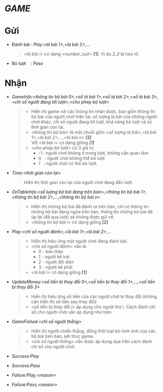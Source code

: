 # ***GAME***
# Gửi
* Đánh bài : *Play:<lá bài 1>,<lá bài 2>,...*
    > *<lá bài i>* có dạng *<number_suit>* **[1]**. Ví dụ *2_3* là heo rô.
* Bỏ lượt &nbsp;&nbsp; : *Pass*
# Nhận
* *GameInfo:<thông tin bộ bài 0>,<số lá bài 1>,<số lá bài 2>,<số lá bài 3>,<chỉ số người đang tới lượt>,<cho phép bỏ lượt>*
    >   * Hiển thị game với các thông tin nhận được, bao gồm thông tin bộ bài của người chơi hiện tại, số lượng lá bài của những người chơi khác, chỉ số người đang tới lượt, khả năng bỏ lượt và số thời gian còn lại.
    >   * *<thông tin bộ bài>* là một chuỗi gồm *<số lượng lá bài>,<lá bài 1>,<lá bài 2>,...,<lá bài n>* **[2]**  
    Với *<lá bài i>* có dạng giống ***[1]***
    >   * *<cho phép bỏ lượt>* có 3 giá trị
    >       * -1 : người chơi không ở trong lượt, không cần quan tâm
    >       * 0 &nbsp; : người chơi không thể bỏ lượt 
    >       * 1 &nbsp; : người chơi có thể bỏ lượt.
* *Time:<thời gian còn lại>*
    > Hiển thị thời gian còn lại của người chơi đang đến lượt.
* *OnTableInfo:<số lượng bộ bài đang trên bàn>,<thông tin bộ bài 1>,<thông tin bộ bài 2>,...,<thông tin bộ bài n>*
    > * Hiển thị những bộ bài đã đánh ra trên bàn, chỉ có thông tin những bộ bài đang ngửa trên bàn, thông tin những bộ bài đã úp lại (đã qua lượt) sẽ không được gửi về.  
    > * *<thông tin bộ bài i>* có dạng giống ***[2]***

* *Play:<chỉ số người đánh>,<lá bài 1>,<lá bài 2>,...*
    > * Hiển thị hiệu ứng một người chơi đang đánh bài.
    > * *<chỉ số người đánh>* vẫn là 
    >   * 0 - bản thân
    >   * 1 - người kế trái
    >   * 2 - người đối diện
    >   * 3 - người kế phải
    > * *<lá bài i>* có dạng giống ***[1]***
* *UpdateMoney:<số tiền bị thay đổi 0>,<số tiền bị thay đổi 1>,...,<số tiền bị thay đổi 3>*
    > * Hiển thị hiệu ứng số tiền của các người chơi bị thay đổi (không cần hiển thị số tiền sau thay đổi)
    > * *<số tiền bị thay đổi i>* áp dụng cho người thứ i. Cách đánh chỉ số cho người chơi vẫn áp dụng như trên.
* *GameFished:<chỉ số người thắng>*
    > * Hiển thị người chiến thắng, đồng thời loại bỏ hình ảnh của các bộ bài trên bàn, kết thúc game.
    > * *<chỉ số người thắng>* vẫn được áp dụng dựa trên cách đánh chỉ số cho người chơi.
* *Success:Play*
* *Success:Pass*
* *Failure:Play,\<reason>*
* *Failure:Pass,\<reason>*